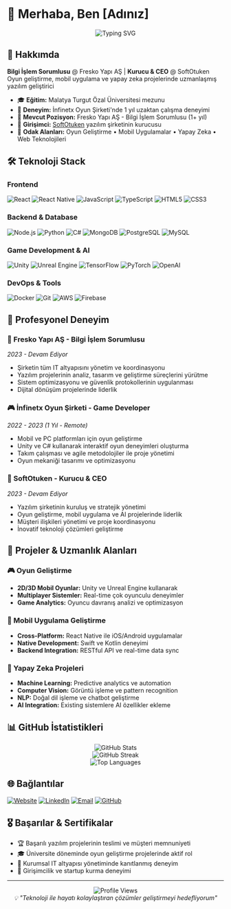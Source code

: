 # 👋 Merhaba, Ben [Adınız]

<div align="center">
  <img src="https://readme-typing-svg.herokuapp.com?font=Fira+Code&weight=600&size=28&pause=1000&color=2F81F7&center=true&vCenter=true&width=600&lines=Full+Stack+Developer;Game+Developer;AI+Enthusiast;Mobile+App+Developer" alt="Typing SVG" />
</div>

## 🚀 Hakkımda

**Bilgi İşlem Sorumlusu** @ Fresko Yapı AŞ | **Kurucu & CEO** @ SoftOtuken  
Oyun geliştirme, mobil uygulama ve yapay zeka projelerinde uzmanlaşmış yazılım geliştirici

- 🎓 **Eğitim:** Malatya Turgut Özal Üniversitesi mezunu
- 💼 **Deneyim:** İnfinetx Oyun Şirketi'nde 1 yıl uzaktan çalışma deneyimi
- 🏢 **Mevcut Pozisyon:** Fresko Yapı AŞ - Bilgi İşlem Sorumlusu (1+ yıl)
- 🚀 **Girişimci:** [SoftOtuken](https://www.softotuken.com.tr) yazılım şirketinin kurucusu
- 🎯 **Odak Alanları:** Oyun Geliştirme • Mobil Uygulamalar • Yapay Zeka • Web Teknolojileri

## 🛠️ Teknoloji Stack

### Frontend
![React](https://img.shields.io/badge/React-20232A?style=for-the-badge&logo=react&logoColor=61DAFB)
![React Native](https://img.shields.io/badge/React_Native-20232A?style=for-the-badge&logo=react&logoColor=61DAFB)
![JavaScript](https://img.shields.io/badge/JavaScript-F7DF1E?style=for-the-badge&logo=javascript&logoColor=black)
![TypeScript](https://img.shields.io/badge/TypeScript-007ACC?style=for-the-badge&logo=typescript&logoColor=white)
![HTML5](https://img.shields.io/badge/HTML5-E34F26?style=for-the-badge&logo=html5&logoColor=white)
![CSS3](https://img.shields.io/badge/CSS3-1572B6?style=for-the-badge&logo=css3&logoColor=white)

### Backend & Database
![Node.js](https://img.shields.io/badge/Node.js-43853D?style=for-the-badge&logo=node.js&logoColor=white)
![Python](https://img.shields.io/badge/Python-3776AB?style=for-the-badge&logo=python&logoColor=white)
![C#](https://img.shields.io/badge/C%23-239120?style=for-the-badge&logo=c-sharp&logoColor=white)
![MongoDB](https://img.shields.io/badge/MongoDB-4EA94B?style=for-the-badge&logo=mongodb&logoColor=white)
![PostgreSQL](https://img.shields.io/badge/PostgreSQL-316192?style=for-the-badge&logo=postgresql&logoColor=white)
![MySQL](https://img.shields.io/badge/MySQL-00000F?style=for-the-badge&logo=mysql&logoColor=white)

### Game Development & AI
![Unity](https://img.shields.io/badge/Unity-100000?style=for-the-badge&logo=unity&logoColor=white)
![Unreal Engine](https://img.shields.io/badge/Unreal%20Engine-313131?style=for-the-badge&logo=unreal-engine&logoColor=white)
![TensorFlow](https://img.shields.io/badge/TensorFlow-FF6F00?style=for-the-badge&logo=tensorflow&logoColor=white)
![PyTorch](https://img.shields.io/badge/PyTorch-EE4C2C?style=for-the-badge&logo=pytorch&logoColor=white)
![OpenAI](https://img.shields.io/badge/OpenAI-412991?style=for-the-badge&logo=openai&logoColor=white)

### DevOps & Tools
![Docker](https://img.shields.io/badge/Docker-2496ED?style=for-the-badge&logo=docker&logoColor=white)
![Git](https://img.shields.io/badge/Git-F05032?style=for-the-badge&logo=git&logoColor=white)
![AWS](https://img.shields.io/badge/AWS-232F3E?style=for-the-badge&logo=amazon-aws&logoColor=white)
![Firebase](https://img.shields.io/badge/Firebase-FFCA28?style=for-the-badge&logo=firebase&logoColor=black)

## 💼 Profesyonel Deneyim

### 🏢 Fresko Yapı AŞ - Bilgi İşlem Sorumlusu
*2023 - Devam Ediyor*
- Şirketin tüm IT altyapısını yönetim ve koordinasyonu
- Yazılım projelerinin analiz, tasarım ve geliştirme süreçlerini yürütme
- Sistem optimizasyonu ve güvenlik protokollerinin uygulanması
- Dijital dönüşüm projelerinde liderlik

### 🎮 İnfinetx Oyun Şirketi - Game Developer
*2022 - 2023 (1 Yıl - Remote)*
- Mobil ve PC platformları için oyun geliştirme
- Unity ve C# kullanarak interaktif oyun deneyimleri oluşturma
- Takım çalışması ve agile metodolojiler ile proje yönetimi
- Oyun mekaniği tasarımı ve optimizasyonu

### 🚀 SoftOtuken - Kurucu & CEO
*2023 - Devam Ediyor*
- Yazılım şirketinin kuruluş ve stratejik yönetimi
- Oyun geliştirme, mobil uygulama ve AI projelerinde liderlik
- Müşteri ilişkileri yönetimi ve proje koordinasyonu
- İnovatif teknoloji çözümleri geliştirme

## 🎯 Projeler & Uzmanlık Alanları

### 🎮 Oyun Geliştirme
- **2D/3D Mobil Oyunlar:** Unity ve Unreal Engine kullanarak
- **Multiplayer Sistemler:** Real-time çok oyunculu deneyimler
- **Game Analytics:** Oyuncu davranış analizi ve optimizasyon

### 📱 Mobil Uygulama Geliştirme
- **Cross-Platform:** React Native ile iOS/Android uygulamalar
- **Native Development:** Swift ve Kotlin deneyimi
- **Backend Integration:** RESTful API ve real-time data sync

### 🤖 Yapay Zeka Projeleri
- **Machine Learning:** Predictive analytics ve automation
- **Computer Vision:** Görüntü işleme ve pattern recognition
- **NLP:** Doğal dil işleme ve chatbot geliştirme
- **AI Integration:** Existing sistemlere AI özellikler ekleme

## 📊 GitHub İstatistikleri

<div align="center">
  <img src="https://github-readme-stats.vercel.app/api?username=KULLANICI_ADINIZ&show_icons=true&theme=tokyonight&hide_border=true&count_private=true" alt="GitHub Stats" />
</div>

<div align="center">
  <img src="https://github-readme-streak-stats.herokuapp.com/?user=KULLANICI_ADINIZ&theme=tokyonight&hide_border=true" alt="GitHub Streak" />
</div>

<div align="center">
  <img src="https://github-readme-stats.vercel.app/api/top-langs/?username=KULLANICI_ADINIZ&theme=tokyonight&hide_border=true&layout=compact" alt="Top Languages" />
</div>

## 🌐 Bağlantılar

[![Website](https://img.shields.io/badge/Website-softotuken.com.tr-blue?style=for-the-badge&logo=google-chrome&logoColor=white)](https://www.softotuken.com.tr)
[![LinkedIn](https://img.shields.io/badge/LinkedIn-0077B5?style=for-the-badge&logo=linkedin&logoColor=white)](https://linkedin.com/in/PROFIL_LINKINIZ)
[![Email](https://img.shields.io/badge/Email-D14836?style=for-the-badge&logo=gmail&logoColor=white)](mailto:iletisim@softotuken.com.tr)
[![GitHub](https://img.shields.io/badge/GitHub-100000?style=for-the-badge&logo=github&logoColor=white)](https://github.com/KULLANICI_ADINIZ)

## 🎖️ Başarılar & Sertifikalar

- 🏆 Başarılı yazılım projelerinin teslimi ve müşteri memnuniyeti
- 🎓 Üniversite döneminde oyun geliştirme projelerinde aktif rol
- 💼 Kurumsal IT altyapısı yönetiminde kanıtlanmış deneyim
- 🚀 Girişimcilik ve startup kurma deneyimi

---

<div align="center">
  <img src="https://komarev.com/ghpvc/?username=KULLANICI_ADINIZ&label=Profile%20views&color=0e75b6&style=flat" alt="Profile Views" />
</div>

<div align="center">
  <i>💡 "Teknoloji ile hayatı kolaylaştıran çözümler geliştirmeyi hedefliyorum"</i>
</div>
